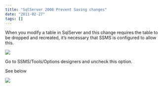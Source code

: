 ```yaml
---
title: "SqlServer 2008 Prevent Saving changes"
date: "2011-02-27"
tags: []
---
```


When you modify a table in SqlServer and this change requires the table to be dropped and recreated, it’s necessary that SSMS is configured to allow this.

![](/images//blog/image.axd?picture=image_thumb_28.png)

Go to SSMS/Tools/Options designers and uncheck this option.

See below

![](/images//blog/image.axd?picture=image_thumb_29.png)
